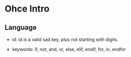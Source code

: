# Ohce Intro

## Language

- id: id is a valid sad key, plus not starting with digits.

- keywords: if, not, and, or, else, elif, endif, for, in, endfor
